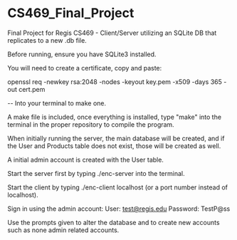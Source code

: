 # CS469_Final_Project
Final Project for Regis CS469 - Client/Server utilizing an SQLite DB that replicates to a new .db file.

Before running, ensure you have SQLite3 installed.

You will need to create a certificate, copy and paste:

openssl req -newkey rsa:2048 -nodes -keyout key.pem -x509 -days 365 -out cert.pem

-- Into your terminal to make one.

A make file is included, once everything is installed, type "make" into the terminal in the proper repository to compile the program.

When initially running the server, the main database will be created, and if the User and Products table does not exist, those will be created as well.

A initial admin account is created with the User table.

Start the server first by typing ./enc-server into the terminal.

Start the client by typing ./enc-client localhost  (or a port number instead of localhost).

Sign in using the admin account:
User: test@regis.edu
Password: TestP@ss

Use the prompts given to alter the database and to create new accounts such as none admin related accounts.
